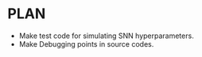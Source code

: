 # PLAN
- Make test code for simulating SNN hyperparameters.
- Make Debugging points in source codes.
